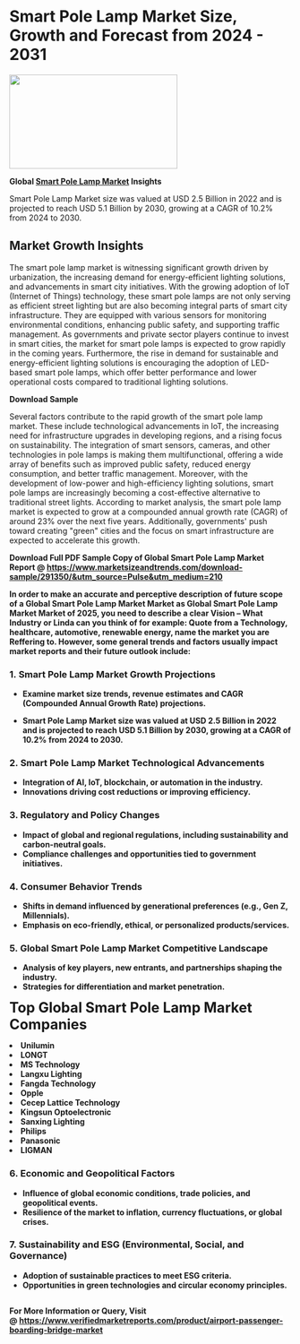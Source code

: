 <H1>Smart Pole Lamp Market Size, Growth and Forecast from 2024 - 2031</H1><img class="aligncenter size-medium wp-image-584254" src="https://thirdeyenews.in/wp-content/uploads/2024/09/Global-Market-Research-300x168.jpeg" alt="" width="300" height="168" /><p><strong>Global&nbsp;<a href="https://www.marketsizeandtrends.com/download-sample/291350/&amp;utm_source=Pulse&amp;utm_medium=210">Smart Pole Lamp Market</a> Insights</strong></p><p>Smart Pole Lamp Market size was valued at USD 2.5 Billion in 2022 and is projected to reach USD 5.1 Billion by 2030, growing at a CAGR of 10.2% from 2024 to 2030.</p><p><h2>Market Growth Insights</h2> <p>The smart pole lamp market is witnessing significant growth driven by urbanization, the increasing demand for energy-efficient lighting solutions, and advancements in smart city initiatives. With the growing adoption of IoT (Internet of Things) technology, these smart pole lamps are not only serving as efficient street lighting but are also becoming integral parts of smart city infrastructure. They are equipped with various sensors for monitoring environmental conditions, enhancing public safety, and supporting traffic management. As governments and private sector players continue to invest in smart cities, the market for smart pole lamps is expected to grow rapidly in the coming years. Furthermore, the rise in demand for sustainable and energy-efficient lighting solutions is encouraging the adoption of LED-based smart pole lamps, which offer better performance and lower operational costs compared to traditional lighting solutions. <p><strong>Download Sample</strong></p> <p>Several factors contribute to the rapid growth of the smart pole lamp market. These include technological advancements in IoT, the increasing need for infrastructure upgrades in developing regions, and a rising focus on sustainability. The integration of smart sensors, cameras, and other technologies in pole lamps is making them multifunctional, offering a wide array of benefits such as improved public safety, reduced energy consumption, and better traffic management. Moreover, with the development of low-power and high-efficiency lighting solutions, smart pole lamps are increasingly becoming a cost-effective alternative to traditional street lights. According to market analysis, the smart pole lamp market is expected to grow at a compounded annual growth rate (CAGR) of around 23% over the next five years. Additionally, governments' push toward creating "green" cities and the focus on smart infrastructure are expected to accelerate this growth. <p><strong></p><p><span class=""><strong>Download Full PDF Sample Copy of Global Smart Pole Lamp Market Report</strong> @ <a href="https://www.marketsizeandtrends.com/download-sample/291350/&amp;utm_source=Pulse&amp;utm_medium=210" target="_blank">https://www.marketsizeandtrends.com/download-sample/291350/&amp;utm_source=Pulse&amp;utm_medium=210</a></span></p><p>In order to make an accurate and perceptive description of future scope of a Global&nbsp;Smart Pole Lamp Market Market as Global&nbsp;Smart Pole Lamp Market Market of 2025, you need to describe a clear Vision &ndash; What Industry or Linda can you think of for example: Quote from a Technology, healthcare, automotive, renewable energy, name the market you are Reffering to. However, some general trends and factors usually impact market reports and their future outlook include:</p><h3>1.&nbsp;<strong>Smart Pole Lamp Market Growth Projections</strong></h3><ul><li>Examine market size trends, revenue estimates and CAGR (Compounded Annual Growth Rate) projections.</li><li><p>Smart Pole Lamp Market size was valued at USD 2.5 Billion in 2022 and is projected to reach USD 5.1 Billion by 2030, growing at a CAGR of 10.2% from 2024 to 2030.</p></li></ul><h3>2.&nbsp;<strong>Smart Pole Lamp Market Technological Advancements</strong></h3><ul><li>Integration of AI, IoT, blockchain, or automation in the industry.</li><li>Innovations driving cost reductions or improving efficiency.</li></ul><h3>3.&nbsp;<strong>Regulatory and Policy Changes</strong></h3><ul><li>Impact of global and regional regulations, including sustainability and carbon-neutral goals.</li><li>Compliance challenges and opportunities tied to government initiatives.</li></ul><h3>4.&nbsp;<strong>Consumer Behavior Trends</strong></h3><ul><li>Shifts in demand influenced by generational preferences (e.g., Gen Z, Millennials).</li><li>Emphasis on eco-friendly, ethical, or personalized products/services.</li></ul><h3>5.&nbsp;<strong>Global Smart Pole Lamp Market Competitive Landscape</strong></h3><ul><li>Analysis of key players, new entrants, and partnerships shaping the industry.</li><li>Strategies for differentiation and market penetration.</li></ul><p data-pm-slice="1 1 []"><span style="color: inherit; font-family: inherit; font-size: 25px;">Top Global Smart Pole Lamp Market Companies</span></p><div class="" data-test-id=""><p><li>Unilumin</li><li> LONGT</li><li> MS Technology</li><li> Langxu Lighting</li><li> Fangda Technology</li><li> Opple</li><li> Cecep Lattice Technology</li><li> Kingsun Optoelectronic</li><li> Sanxing Lighting</li><li> Philips</li><li> Panasonic</li><li> LIGMAN</li></p></div><h3>6.&nbsp;<strong>Economic and Geopolitical Factors</strong></h3><ul><li>Influence of global economic conditions, trade policies, and geopolitical events.</li><li>Resilience of the market to inflation, currency fluctuations, or global crises.</li></ul><h3>7.&nbsp;<strong>Sustainability and ESG (Environmental, Social, and Governance)</strong></h3><ul><li>Adoption of sustainable practices to meet ESG criteria.</li><li>Opportunities in green technologies and circular economy principles.</li></ul><h2><strong style="font-size: 14px;">For More Information or Query, Visit @&nbsp;</strong><a style="background-color: #ffffff; font-size: 14px;" href="https://www.marketsizeandtrends.com/report/smart-pole-lamp-market/" target="_blank">https://www.verifiedmarketreports.com/product/airport-passenger-boarding-bridge-market</a></h2>
